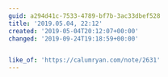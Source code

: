 ```yaml
---
guid: a294d41c-7533-4789-bf7b-3ac33dbef528
title: '2019.05.04, 22:12'
created: '2019-05-04T20:12:07+00:00'
changed: '2019-09-24T19:18:59+00:00'


like_of: 'https://calumryan.com/note/2631'
---
```


